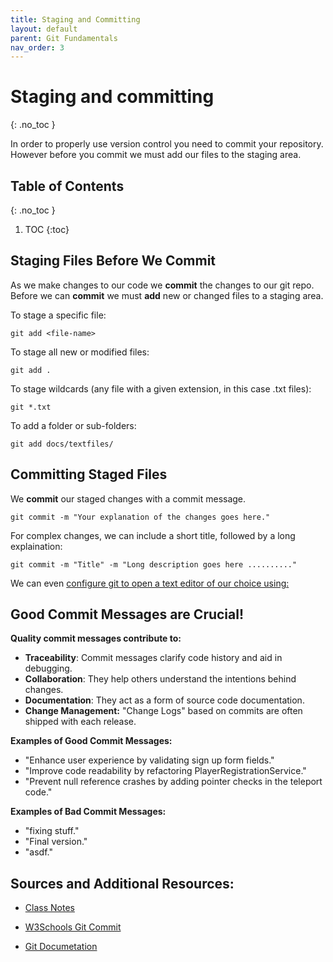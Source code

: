 ```yaml
---
title: Staging and Committing
layout: default
parent: Git Fundamentals 
nav_order: 3
---
```

<!-- prettier-ignore-start -->
# Staging and committing
{: .no_toc }

In order to properly use version control you need to commit your repository. However before you commit we must add our files to the staging area.
## Table of Contents
{: .no_toc }

1. TOC
{:toc}

<!-- prettier-ignore-end -->
## Staging Files Before We Commit
As we make changes to our code we **commit** the changes to our git repo. Before we can **commit** we must **add** new or changed files to a staging area.

To stage a specific file:
```
git add <file-name>
```

To stage all new or modified files:
```
git add .
```

To stage wildcards (any file with a given extension, in this case .txt files):
```
git *.txt
```

To add a folder or sub-folders:
```
git add docs/textfiles/
```

## Committing Staged Files
We **commit** our staged changes with a commit message.
``` 
git commit -m "Your explanation of the changes goes here."
```

For complex changes, we can include a short title, followed by a long explaination:
```
git commit -m "Title" -m "Long description goes here .........." 
```

We can even [configure git to open a text editor of our choice using:](https://docs.github.com/en/get-started/getting-started-with-git/associating-text-editors-with-git)


## Good Commit Messages are Crucial!
**Quality commit messages contribute to:**
- **Traceability**: Commit messages clarify code history and aid in debugging.
- **Collaboration**: They help others understand the intentions behind changes.
- **Documentation**: They act as a form of source code documentation.
- **Change Management:** "Change Logs" based on commits are often shipped with each release.

**Examples of Good Commit Messages:**
- "Enhance user experience by validating sign up form fields."
- "Improve code readability by refactoring PlayerRegistrationService."
- "Prevent null reference crashes by adding pointer checks in the teleport code."

**Examples of Bad Commit Messages:**
- "fixing stuff."
- "Final version."
- "asdf."


## Sources and Additional Resources:

- [Class Notes](https://stungeye.github.io/Software-Development-And-Documentation-1/01-version-control-tools/index.html#26 )

- [W3Schools Git Commit](https://www.w3schools.com/git/git_commit.asp)

- [Git Documetation](https://git-scm.com/docs/git-commit)
